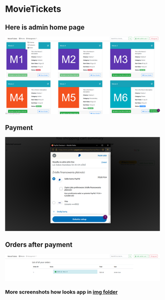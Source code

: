 # MovieTickets
## Here is admin home page 
![Home Page](https://raw.githubusercontent.com/JeffJotka/MovieTickets/v5/img/admin_home.png?token=GHSAT0AAAAAAB5E7FCXOWOCD2OESPGL4V7UY54HB7Q)

## Payment
![Payment](https://raw.githubusercontent.com/JeffJotka/MovieTickets/v5/img/checkout.png?token=GHSAT0AAAAAAB5E7FCXATDNY6FHBOTLFNZ4Y54HCYQ)

## Orders after payment
![Orderspaid](https://raw.githubusercontent.com/JeffJotka/MovieTickets/v5/img/Orderspaid.png?token=GHSAT0AAAAAAB5E7FCXJWPRIMNJQHX7YMBCY54HDJA)

### More screenshots how looks app in [img folder](https://github.com/JeffJotka/MovieTickets/tree/master/img)
